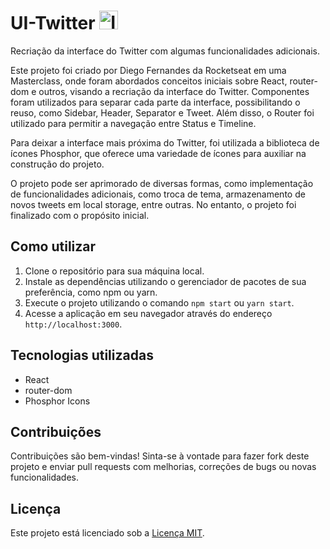 # UI-Twitter <img src="https://cdn1.iconfinder.com/data/icons/logotypes/32/twitter-256.png" alt="Imagem do projeto UI-Twitter" width="30" height="30">

Recriação da interface do Twitter com algumas funcionalidades adicionais.

Este projeto foi criado por Diego Fernandes da Rocketseat em uma Masterclass, onde foram abordados conceitos iniciais sobre React, router-dom e outros, visando a recriação da interface do Twitter. Componentes foram utilizados para separar cada parte da interface, possibilitando o reuso, como Sidebar, Header, Separator e Tweet. Além disso, o Router foi utilizado para permitir a navegação entre Status e Timeline.

Para deixar a interface mais próxima do Twitter, foi utilizada a biblioteca de ícones Phosphor, que oferece uma variedade de ícones para auxiliar na construção do projeto.

O projeto pode ser aprimorado de diversas formas, como implementação de funcionalidades adicionais, como troca de tema, armazenamento de novos tweets em local storage, entre outras. No entanto, o projeto foi finalizado com o propósito inicial.

## Como utilizar

1. Clone o repositório para sua máquina local.
2. Instale as dependências utilizando o gerenciador de pacotes de sua preferência, como npm ou yarn.
3. Execute o projeto utilizando o comando `npm start` ou `yarn start`.
4. Acesse a aplicação em seu navegador através do endereço `http://localhost:3000`.

## Tecnologias utilizadas

- React
- router-dom
- Phosphor Icons

## Contribuições

Contribuições são bem-vindas! Sinta-se à vontade para fazer fork deste projeto e enviar pull requests com melhorias, correções de bugs ou novas funcionalidades.

## Licença

Este projeto está licenciado sob a [Licença MIT](LICENSE).
